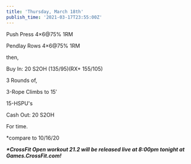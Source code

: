 ```yaml
---
title: 'Thursday, March 18th'
publish_time: '2021-03-17T23:55:00Z'
---
```


Push Press 4×6\@75% 1RM

Pendlay Rows 4×6\@75% 1RM

then,

Buy In: 20 S2OH (135/95)(RX+ 155/105)

3 Rounds of,

3-Rope Climbs to 15′

15-HSPU's

Cash Out: 20 S2OH

For time.

\*compare to 10/16/20

***\*CrossFit Open workout 21.2 will be released live at 8:00pm tonight
at Games.CrossFit.com!***
